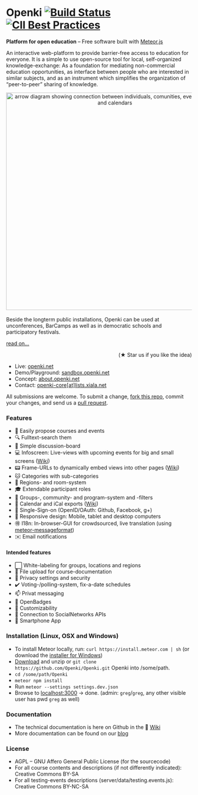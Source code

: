 Openki [![Build Status](https://travis-ci.org/Openki/Openki.svg?branch=master)](https://travis-ci.org/Openki/Openki) [![CII Best Practices](https://bestpractices.coreinfrastructure.org/projects/250/badge)](https://bestpractices.coreinfrastructure.org/projects/250)
====

**Platform for open education** – Free software built with [Meteor.js](http://meteor.com)

An interactive web-platform to provide barrier-free access to education for everyone.
It is a simple to use open-source tool for local, self-organized knowledge-exchange:
As a foundation for mediating non-commercial education opportunities,
as interface between people who are interested in similar subjects,
and as an instrument which simplifies the organization of “peer-to-peer” sharing of knowledge.

<div align="center"><img src="https://cloud.githubusercontent.com/assets/9354955/8768227/87a178c6-2e78-11e5-8ba8-a35c834ecda3.png" width="590" alt="arrow diagram showing connection between individuals, comunities, event-locations and calendars"></div>
<br>
Beside the longterm public installations, Openki can be used at unconferences, BarCamps as well as in democratic schools and participatory festivals.

[  read on...](http://about.openki.net "our blog")
<div align="right"> (★ Star us if you like the idea)</div>

- Live: [openki.net](https://openki.net)
- Demo/Playground: [sandbox.openki.net](http://sandbox.openki.net/?region=Englistan "running here")
- Concept: [about.openki.net](http://about.openki.net "our blog")
- Contact: [openki-core[at]lists.xiala.net](mailto:openki-core[_at_]lists.xiala.net "write us")


All submissions are welcome. To submit a change, [fork this repo](https://github.com/Openki/Openki/fork), commit your changes, and send us a [pull request](https://github.com/Openki/Openki/compare).


### Features
- :pencil: Easily propose courses and events
- :mag: Fulltext-search them
- :speech_balloon: Simple discussion-board
- :computer: Infoscreen: Live-views with upcoming events for big and small screens ([Wiki](https://github.com/Openki/Openki/wiki/InfoScreens))
- :pager: Frame-URLs to dynamically embed views into other pages ([Wiki](https://github.com/Openki/Openki/wiki/Frames))
- :cat: Categories with sub-categories
- :door: Regions- and room-system
- :mortar_board: Extendable participant roles
- :white_flower: Groups-, community- and program-system and -filters
- :date: Calendar and iCal exports ([Wiki](https://github.com/Openki/Openki/wiki/calendar-export))
- :key: Single-Sign-on (OpenID/OAuth: Github, Facebook, g+)
- :iphone: Responsive design: Mobile, tablet and desktop computers
- :ideograph_advantage: I18n: In-browser-GUI for crowdsourced, live translation (using [meteor-messageformat](https://github.com/gadicc/meteor-messageformat/))
- :envelope: Email notifications

#### Intended features
- :white_large_square: White-labeling for groups, locations and regions
- :open_file_folder: File upload for course-documentation
- :closed_lock_with_key: Privacy settings and security
- :heavy_check_mark: Voting-/polling-system, fix-a-date schedules
- :mailbox: Privat messaging
- :name_badge: OpenBadges
- :ghost: Customizability
- :8ball: Connection to SocialNetworks APIs
- :iphone: Smartphone App

### Installation (Linux, OSX and Windows)
- To install Meteor locally, run: `curl https://install.meteor.com | sh`  (or download the [installer for Windows](https://install.meteor.com/windows))
- [Download](https://github.com/Openki/Openki/archive/master.zip) and unzip or `git clone https://github.com/Openki/Openki.git` Openki into /some/path.
- `cd /some/path/Openki`
- `meteor npm install`
- Run `meteor --settings settings.dev.json`
- Browse to [localhost:3000](http://localhost:3000/) -> done. (admin: `greg`/`greg`, any other visible user has pwd `greg` as well)

### Documentation
- The technical documentation is here on Github in the :book: [Wiki](https://github.com/Openki/Openki/wiki)
- More documentation can be found on our [blog](http://about.openki.net/?page_id=1043)

### License
- AGPL – GNU Affero General Public License (for the sourcecode)
- For all course contents and descriptions (if not differently indicated): Creative Commons BY-SA
- For all testing-events descriptions (server/data/testing.events.js): Creative Commons BY-NC-SA
